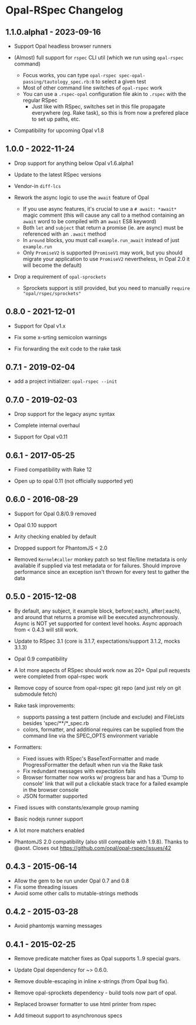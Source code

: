 # Opal-RSpec Changelog

## 1.1.0.alpha1 - 2023-09-16

- Support Opal headless browser runners

- (Almost) full support for `rspec` CLI util (which we run using `opal-rspec` command)
  * Focus works, you can type `opal-rspec spec-opal-passing/tautology_spec.rb:8` to select a given test
  * Most of other command line switches of `opal-rspec` work
  * You can use a `.rspec-opal` configuration file akin to `.rspec` with the regular RSpec
    * Just like with RSpec, switches set in this file propagate everywhere (eg. Rake task), so this is from now a prefered place to set up paths, etc.

- Compatibility for upcoming Opal v1.8


## 1.0.0 - 2022-11-24

- Drop support for anything below Opal v1.6.alpha1

- Update to the latest RSpec versions

- Vendor-in `diff-lcs`

- Rework the async logic to use the `await` feature of Opal
  * If you use async features, it's crucial to use a `# await: *await*` magic comment (this will cause any call to a method containing an `await` word to be compiled with an `await` ES8 keyword)
  * Both `let` and `subject` that return a promise (ie. are async) must be referenced with an `.await` method
  * In `around` blocks, you must call `example.run_await` instead of just `example.run`
  * Only `PromiseV2` is supported (`PromiseV1` may work, but you should migrate your application to use `PromiseV2` nevertheless, in Opal 2.0 it will become the default)

- Drop a requirement of `opal-sprockets`
  * Sprockets support is still provided, but you need to manually `require "opal/rspec/sprockets"`


## 0.8.0 - 2021-12-01

- Support for Opal v1.x

- Fix some x-srting semicolon warnings

- Fix forwarding the exit code to the rake task


## 0.7.1 - 2019-02-04

- add a project initializer: `opal-rspec --init`


## 0.7.0 - 2019-02-03

- Drop support for the legacy async syntax

- Complete internal overhaul

- Support for Opal v0.11


## 0.6.1 - 2017-05-25

- Fixed compatibility with Rake 12

- Open up to opal 0.11 (not officially supported yet)


## 0.6.0 - 2016-08-29

- Support for Opal 0.8/0.9 removed

- Opal 0.10 support

- Arity checking enabled by default

- Dropped support for PhantomJS < 2.0

- Removed `Kernel#caller` monkey patch so test file/line metadata is only available if supplied via test metadata or for failures. Should improve performance since an exception isn't thrown for every test to gather the data


## 0.5.0 - 2015-12-08

- By default, any subject, it example block, before(:each), after(:each), and around that returns a promise will be executed asynchronously. Async is NOT yet supported for context level hooks. Async approach from < 0.4.3 will still work.

- Update to RSpec 3.1 (core is 3.1.7, expectations/support 3.1.2, mocks 3.1.3)

- Opal 0.9 compatibility

- A lot more aspects of RSpec should work now as 20+ Opal pull requests were completed from opal-rspec work

- Remove copy of source from opal-rspec git repo (and just rely on git submodule fetch)

- Rake task improvements:
  - supports passing a test pattern (include and exclude) and FileLists besides 'spec/**/*_spec.rb
  - colors, formatter, and additional requires can be supplied from the command line via the SPEC_OPTS environment variable

- Formatters:
  - Fixed issues with RSpec's BaseTextFormatter and made ProgressFormatter the default when run via the Rake task
  - Fix redundant messages with expectation fails
  - Browser formatter now works w/ progress bar and has a 'Dump to console' link that will put a clickable stack trace for a failed example in the browser console
  - JSON formatter supported

- Fixed issues with constants/example group naming

- Basic nodejs runner support

- A lot more matchers enabled

*  PhantomJS 2.0 compatibility (also still compatible with 1.9.8). Thanks to @aost. Closes out https://github.com/opal/opal-rspec/issues/42


## 0.4.3 - 2015-06-14

- Allow the gem to be run under Opal 0.7 and 0.8
- Fix some threading issues
- Avoid some other calls to mutable-strings methods


## 0.4.2 - 2015-03-28

- Avoid phantomjs warning messages


## 0.4.1 - 2015-02-25

- Remove predicate matcher fixes as Opal supports $1..$9 special gvars.

- Update Opal dependency for ~> 0.6.0.

- Remove double-escaping in inline x-strings (from Opal bug fix).

- Remove opal-sprockets dependency - build tools now part of opal.

- Replaced browser formatter to use html printer from rspec

- Add timeout support to asynchronous specs

